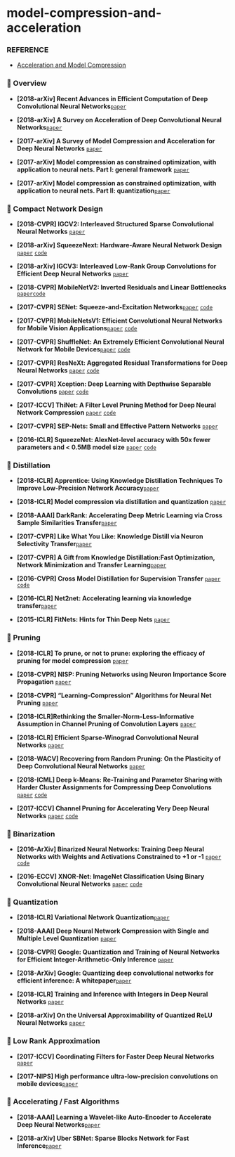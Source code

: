 # model-compression-and-acceleration

### REFERENCE

- [Acceleration and Model Compression](https://handong1587.github.io/deep_learning/2015/10/09/acceleration-model-compression.html#compressing-deep-neural-network)

### 🌟 Overview

- __[2018-arXiv] Recent Advances in Efficient Computation of Deep Convolutional Neural Networks__[`paper`](https://arxiv.org/pdf/1802.00939.pdf)
- **[2018-arXiv] A Survey on Acceleration of Deep Convolutional Neural Networks**[`paper`](https://arxiv.org/abs/1802.00939)
- __[2017-arXiv] A Survey of Model Compression and Acceleration for Deep Neural Networks__ [`paper`](https://arxiv.org/abs/1710.09282)

- __[2017-arXiv] Model compression as constrained optimization, with application to neural nets. Part I: general framework__ [`paper`](https://arxiv.org/abs/1707.01209)
- __[2017-arXiv] Model compression as constrained optimization, with application to neural nets. Part II: quantization__[`paper`](https://arxiv.org/abs/1707.04319)

### 🌟 Compact Network Design

- __[2018-CVPR] IGCV2: Interleaved Structured Sparse Convolutional Neural Networks__ [`paper`](https://www.semanticscholar.org/paper/IGCV2%3A-Interleaved-Structured-Sparse-Convolutional-Xie-Wang/a2afaa782be91f5baf9e9f1794d57dd29143cbf4)

- __[2018-arXiv] SqueezeNext: Hardware-Aware Neural Network Design__ [`paper`](https://www.semanticscholar.org/paper/IGCV2%3A-Interleaved-Structured-Sparse-Convolutional-Xie-Wang/a2afaa782be91f5baf9e9f1794d57dd29143cbf4) [`code`](https://github.com/homles11/IGCV3)

- __[2018-arXiv] IGCV3: Interleaved Low-Rank Group Convolutions for Efficient Deep Neural Networks__ [`paper`](https://arxiv.org/pdf/1803.10615)

- __[2018-CVPR] MobileNetV2: Inverted Residuals and Linear Bottlenecks__ [`paper`](https://arxiv.org/pdf/1801.04381.pdf)[`code`](https://github.com/MG2033/MobileNet-V2)

- __[2017-CVPR] SENet: Squeeze-and-Excitation Networks__[`paper`](https://arxiv.org/abs/1709.01507) [`code`](https://github.com/hujie-frank/SENet)

- __[2017-CVPR] MobileNetsV1: Efficient Convolutional Neural Networks for Mobile Vision Applications__[`paper`](https://arxiv.org/pdf/1704.04861.pdf) [`code`](https://github.com/Zehaos/MobileNet)

- __[2017-CVPR] ShuffleNet: An Extremely Efficient Convolutional Neural Network for Mobile Devices__[`paper`](https://arxiv.org/pdf/1707.01083.pdf) [`code`](https://github.com/MG2033/ShuffleNet)

- __[2017-CVPR] ResNeXt: Aggregated Residual Transformations for Deep Neural Networks__ [`paper`](https://arxiv.org/pdf/1611.05431.pdf) [`code`](https://github.com/wenxinxu/ResNeXt-in-tensorflow)

- __[2017-CVPR] Xception: Deep Learning with Depthwise Separable Convolutions__ [`paper`](https://arxiv.org/pdf/1611.05431.pdf) [`code`](https://github.com/kwotsin/TensorFlow-Xception)

- __[2017-ICCV] ThiNet: A Filter Level Pruning Method for Deep Neural Network Compression__ [`paper`](https://arxiv.org/abs/1707.06342) [`code`](https://github.com/Roll920/ThiNet)

- __[2017-CVPR] SEP-Nets: Small and Effective Pattern Networks__ [`paper`](https://arxiv.org/pdf/1706.03912.pdf) 

- __[2016-ICLR] SqueezeNet: AlexNet-level accuracy with 50x fewer parameters and < 0.5MB model size__ [`paper`](https://arxiv.org/pdf/1602.07360.pdf) [`code`](https://github.com/DeepScale/SqueezeNet)

### 🌟 Distillation

- __[2018-ICLR]  Apprentice: Using Knowledge Distillation Techniques To Improve Low-Precision Network Accuracy__[`paper`](https://arxiv.org/pdf/1803.10615) 

- __[2018-ICLR] Model compression via distillation and quantization__ [`paper`](https://arxiv.org/abs/1503.02531) 

- __[2018-AAAI] DarkRank: Accelerating Deep Metric Learning via Cross Sample Similarities Transfer__[`paper`](https://arxiv.org/pdf/1707.01220.pdf)

- __[2017-CVPR] Like What You Like: Knowledge Distill via Neuron Selectivity Transfer__[`paper`](https://arxiv.org/abs/1707.01219)

- **[2017-CVPR] A Gift from Knowledge Distillation:Fast Optimization, Network Minimization and Transfer Learning**[`paper`](http://openaccess.thecvf.com/content_cvpr_2017/papers/Yim_A_Gift_From_CVPR_2017_paper.pdf)

- __[2016-CVPR] Cross Model Distillation for Supervision Transfer__ [`paper`](https://www.cv-foundation.org/openaccess/content_cvpr_2016/papers/Gupta_Cross_Modal_Distillation_CVPR_2016_paper.pdf) [`code`](https://github.com/DeepScale/SqueezeNet)

- __[2016-ICLR] Net2net: Accelerating learning via knowledge transfer__[`paper`](https://arxiv.org/abs/1511.05641)

- __[2015-ICLR] FitNets: Hints for Thin Deep Nets__ [`paper`](https://arxiv.org/pdf/1412.6550.pdf) 

### 🌟 Pruning

- __[2018-ICLR] To prune, or not to prune: exploring the efficacy of pruning for model compression__ [`paper`](https://arxiv.org/abs/1710.01878) 

- __[2018-CVPR] NISP: Pruning Networks using Neuron Importance Score Propagation__ [`paper`](https://arxiv.org/pdf/1711.05908.pdf) 

- __[2018-CVPR] “Learning-Compression” Algorithms for Neural Net Pruning__ [`paper`](http://faculty.ucmerced.edu/mcarreira-perpinan/papers/cvpr18.pdf)

- __[2018-ICLR]Rethinking the Smaller-Norm-Less-Informative Assumption in Channel Pruning of Convolution Layers__ [`paper`](https://openreview.net/pdf?id=HJ94fqApW) 

- __[2018-ICLR] Efficient Sparse-Winograd Convolutional Neural Networks__  [`paper`](https://openreview.net/pdf?id=r1rqJyHKg)

- __[2018-WACV] Recovering from Random Pruning: On the Plasticity of Deep Convolutional Neural Networks__  [`paper`](https://arxiv.org/abs/1801.10447) 

- **[2018-ICML] Deep k-Means: Re-Training and Parameter Sharing with Harder Cluster Assignments for Compressing Deep Convolutions** [`paper`](https://arxiv.org/abs/1806.09228) [`code`](https://github.com/Sandbox3aster/Deep-K-Means-pytorch)

- **[2017-ICCV] Channel Pruning for Accelerating Very Deep Neural Networks** [`paper`](https://arxiv.org/pdf/1707.06168.pdf) [`code`](https://github.com/yihui-he/channel-pruning)


### 🌟 Binarization

- **[2016-ArXiv] Binarized Neural Networks: Training Deep Neural Networks with Weights and Activations Constrained to +1 or -1** [`paper`](https://arxiv.org/pdf/1602.02830.pdf) [`code`](https://github.com/MatthieuCourbariaux/BinaryNet)

- **[2016-ECCV] XNOR-Net: ImageNet Classification Using Binary Convolutional Neural Networks** [`paper`](https://arxiv.org/pdf/1603.05279.pdf) [`code`](https://github.com/allenai/XNOR-Net)

### 🌟 Quantization

- __[2018-ICLR]  Variational Network Quantization__[`paper`](https://arxiv.org/pdf/1803.10615.pdf) 

- **[2018-AAAI] Deep Neural Network Compression with Single and Multiple Level Quantization** [`paper`](https://arxiv.org/abs/1803.03289)

- __[2018-CVPR] Google: Quantization and Training of Neural Networks for Efficient Integer-Arithmetic-Only Inference__ [`paper`](https://arxiv.org/pdf/1712.05877.pdf) 

- **[2018-ArXiv] Google: Quantizing deep convolutional networks for efficient inference: A whitepaper**[`paper`](https://arxiv.org/abs/1806.08342)

- __[2018-ICLR] Training and Inference with Integers in Deep Neural Networks__ [`paper`](https://openreview.net/forum?id=HJGXzmspb)

- __[2018-arXiv] On the Universal Approximability of Quantized ReLU Neural Networks__ [`paper`](https://arxiv.org/pdf/1802.03646.pdf) 

### 🌟 Low Rank Approximation

- __[2017-ICCV] Coordinating Filters for Faster Deep Neural Networks__ [`paper`](https://arxiv.org/pdf/1703.09746.pdf)

- __[2017-NIPS] High performance ultra-low-precision convolutions on mobile devices__[`paper`](https://arxiv.org/abs/1712.02427) 

### 🌟 Accelerating / Fast Algorithms

- __[2018-AAAI] Learning a Wavelet-like Auto-Encoder to Accelerate Deep Neural Networks__[`paper`](https://arxiv.org/abs/1712.07493)

- **[2018-arXiv] Uber SBNet: Sparse Blocks Network for Fast Inference**[`paper`](https://arxiv.org/abs/1801.02108)

